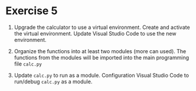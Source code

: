 # Exercise 5

1. Upgrade the calculator to use a virtual environment. Create and activate the virtual environment. Update Visual Studio Code to use the new environment.

2. Organize the functions into at least two modules (more can used). The functions from the modules will be imported into the main programming file `calc.py`

3. Update `calc.py` to run as a module. Configuration Visual Studio Code to run/debug `calc.py` as a module.

